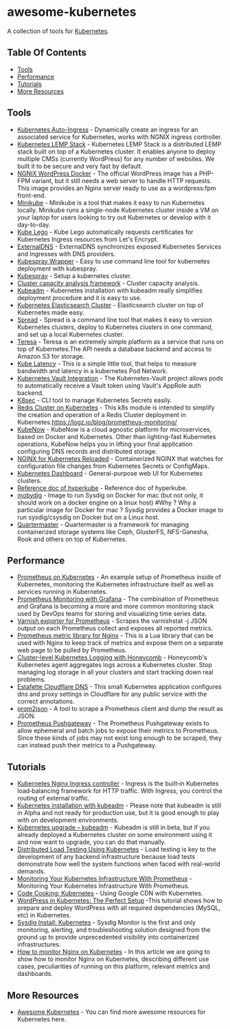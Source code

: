 # awesome-kubernetes
A collection of tools for [Kubernetes](https://kubernetes.io/).

## Table Of Contents
* [Tools](#tools)
* [Performance](#performance)
* [Tutorials](#tutorials)
* [More Resources](#more-resources)

## Tools
* [Kubernetes Auto-Ingress](https://github.com/hxquangnhat/kubernetes-auto-ingress) - Dynamically create an ingress for an associated service for Kubernetes, works with NGNIX ingress controller.
* [Kubernetes LEMP Stack](https://github.com/chepurko/k8s-lemp) - Kubernetes LEMP Stack is a distributed LEMP stack built on top of a Kubernetes cluster. It enables anyone to deploy multiple CMSs (currently WordPress) for any number of websites. We built it to be secure and very fast by default.
* [NGNIX WordPress Docker](https://github.com/raulr/nginx-wordpress-docker) - The official WordPress image has a PHP-FPM variant, but it still needs a web server to handle HTTP requests. This image provides an Nginx server ready to use as a wordpress:fpm front-end.
* [Minikube](https://github.com/kubernetes/minikube) - Minikube is a tool that makes it easy to run Kubernetes locally. Minikube runs a single-node Kubernetes cluster inside a VM on your laptop for users looking to try out Kubernetes or develop with it day-to-day.
* [Kube Lego](https://github.com/jetstack/kube-lego) - Kube Lego automatically requests certificates for Kubernetes Ingress resources from Let's Encrypt.
* [ExternalDNS](https://github.com/kubernetes-incubator/external-dns) - ExternalDNS synchronizes exposed Kubernetes Services and Ingresses with DNS providers.
* [Kubespray Wrapper](https://github.com/kubespray/kubespray-cli) - Easy to use command line tool for kubernetes deployment with kubespray.
* [Kubespray](https://github.com/kubernetes-incubator/kubespray) - Setup a kubernetes cluster.
* [Cluster capacity analysis framework](https://github.com/kubernetes-incubator/cluster-capacity) - Cluster capacity analysis.
* [Kubeadm](https://github.com/kubernetes/kubeadm) - Kubernetes installation with kubeadm really simplifies deployment procedure and it is easy to use.
* [Kubernetes Elasticsearch Cluster](https://github.com/pires/kubernetes-elasticsearch-cluster) - Elasticsearch cluster on top of Kubernetes made easy.
* [Spread](https://github.com/redspread/spread) - Spread is a command line tool that makes it easy to version Kubernetes clusters, deploy to Kubernetes clusters in one command, and set up a local Kubernetes cluster.
* [Teresa](https://github.com/luizalabs/teresa-api) - Teresa is an extremely simple platform as a service that runs on top of Kubernetes.The API needs a database backend and access to Amazon S3 for storage.
* [Kube Latency](https://github.com/simonswine/kube-latency) - This is a simple little tool, that helps to measure bandwidth and latency in a kubernetes Pod Network.
* [Kubernetes Vault Integration](https://github.com/Boostport/kubernetes-vault) - The Kubernetes-Vault project allows pods to automatically receive a Vault token using Vault's AppRole auth backend.
* [K8sec](https://github.com/dtan4/k8sec) - CLI tool to manage Kubernetes Secrets easily.
* [Redis Cluster on Kubernetes](https://github.com/sobotklp/kubernetes-redis-cluster) - This k8s module is intended to simplify the creation and operation of a Redis Cluster deployment in Kubernetes.https://logz.io/blog/prometheus-monitoring/
* [KubeNow](https://github.com/kubenow/KubeNow) - KubeNow is a cloud agnostic platform for microservices, based on Docker and Kubernetes. Other than lighting-fast Kubernetes operations, KubeNow helps you in lifting your final application configuring DNS records and distributed storage.
* [NGINX for Kubernetes Reloaded](https://github.com/rosskukulinski/nginx-kubernetes-reload) - Containerized NGINX that watches for configuration file changes from Kubernetes Secrets or ConfigMaps.
* [Kubernetes Dashboard](https://github.com/kubernetes/dashboard) - General-purpose web UI for Kubernetes clusters.
* [Reference doc of hyperkube](https://github.com/fdebonneval/docker8s) - Reference doc of hyperkube.
* [mobydig](https://github.com/fdebonneval/mobydig) - Image to run Sysdig on Docker for mac (but not only, it should work on a docker engine on a linux host) #Why ? Why a particular image for Docker for mac ? Sysdig provides a Docker image to run sysdig/csysdig on Docker but on a Linux host.
* [Quartermaster](https://github.com/coreos/quartermaster) - Quartermaster is a framework for managing containerized storage systems like Ceph, GlusterFS, NFS-Ganesha, Rook and others on top of Kubernetes. 

## Performance
* [Prometheus on Kubernetes](https://github.com/grobie/prometheus-on-kubernetes) - An example setup of Prometheus inside of Kubernetes, monitoring the Kubernetes infrastructure itself as well as services running in Kubernetes.
* [Prometheus Monitoring with Grafana](https://logz.io/blog/prometheus-monitoring/) - The combination of Prometheus and Grafana is becoming a more and more common monitoring stack used by DevOps teams for storing and visualizing time series data. 
* [Varnish exporter for Prometheus](https://github.com/jonnenauha/prometheus_varnish_exporter) - Scrapes the varnishstat -j JSON output on each Prometheus collect and exposes all reported metrics.
* [Prometheus metric library for Nginx](https://github.com/knyar/nginx-lua-prometheus) - This is a Lua library that can be used with Nginx to keep track of metrics and expose them on a separate web page to be pulled by Prometheus.
* [Cluster-level Kubernetes Logging with Honeycomb](https://github.com/honeycombio/honeycomb-kubernetes-agent) - Honeycomb's Kubernetes agent aggregates logs across a Kubernetes cluster. Stop managing log storage in all your clusters and start tracking down real problems.
* [Estafette Cloudflare DNS](https://github.com/estafette/estafette-cloudflare-dns) - This small Kubernetes application configures dns and proxy settings in Cloudflare for any public service with the correct annotations.
* [prom2json](https://github.com/prometheus/prom2json) - A tool to scrape a Prometheus client and dump the result as JSON.
* [Prometheus Pushgateway](https://github.com/prometheus/pushgateway) - The Prometheus Pushgateway exists to allow ephemeral and batch jobs to expose their metrics to Prometheus. Since these kinds of jobs may not exist long enough to be scraped, they can instead push their metrics to a Pushgateway.

## Tutorials
* [Kubernetes Nginx Ingress controller](https://crondev.com/kubernetes-nginx-ingress-controller/) - Ingress is the built‑in Kubernetes load‑balancing framework for HTTP traffic. With Ingress, you control the routing of external traffic.
* [Kubernetes installation with kubeadm](https://crondev.com/kubernetes-installation-kubeadm/) - Please note that kubeadm is still in Alpha and not ready for production use, but it is good enough to play with on development environments.
* [Kubernetes upgrade – kubeadm](https://crondev.com/kubernetes-upgrade-kubeadm/) - Kubeadm is still in beta, but if you already deployed a Kubernetes cluster on some environment using it and now want to upgrade, you can do that manually.
* [Distributed Load Testing Using Kubernetes](https://cloud.google.com/solutions/distributed-load-testing-using-kubernetes) - Load testing is key to the development of any backend infrastructure because load tests demonstrate how well the system functions when faced with real-world demands.
* [Monitoring Your Kubernetes Infrastructure With Prometheus](https://www.weave.works/blog/monitoring-kubernetes-infrastructure/) - Monitoring Your Kubernetes Infrastructure With Prometheus.
* [Code Cooking: Kubernetes](https://medium.com/google-cloud/code-cooking-kubernetes-e715728a578c) - Using Google CDN with Kubernetes.
* [WordPress in Kubernetes: The Perfect Setup](https://sysdig.com/blog/wordpress-kubernetes-perfect-setup/) -This tutorial shows how to prepare and deploy WordPress with all required dependencies (MySQL, etc) in Kubernetes.
* [Sysdig Install: Kubernetes](https://support.sysdig.com/hc/en-us/articles/206770633-Sysdig-Install-Kubernetes-) - Sysdig Monitor is the first and only monitoring, alerting, and troubleshooting solution designed from the ground up to provide unprecedented visibility into containerized infrastructures.
* [How to monitor Nginx on Kubernetes](https://sysdig.com/blog/monitor-nginx-kubernetes/) - In this article we are going to show how to monitor Nginx on Kubernetes, describing different use cases, peculiarities of running on this platform, relevant metrics and dashboards.

## More Resources
* [Awesome Kubernetes](https://github.com/ramitsurana/awesome-kubernetes) - You can find more awesome resources for Kubernetes here.

